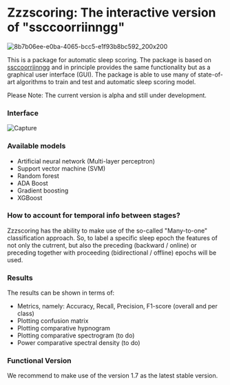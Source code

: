 # Zzzscoring: The interactive version of "ssccoorriinngg" 

![8b7b06ee-e0ba-4065-bcc5-e1f93b8bc592_200x200](https://user-images.githubusercontent.com/48684369/82961288-2b298c80-9fbd-11ea-8f84-76ad2f3cc750.png)

This is a package for automatic sleep scoring. The package is based on [ssccoorriinngg](https://https://github.com/MahdadJafarzadeh/ssccoorriinngg) and in principle provides the same functionality but as a graphical user interface (GUI). The package is able to use many of state-of-art algorithms to train and test and automatic sleep scoring model. 

Please Note: The current version is alpha and still under development.
### Interface
![Capture](https://user-images.githubusercontent.com/48684369/83524226-986c7e80-a4e3-11ea-8464-847602366c0a.JPG)

### Available models
* Artificial neural network (Multi-layer perceptron)
* Support vector machine (SVM)
* Random forest
* ADA Boost
* Gradient boosting
* XGBoost

### How to account for temporal info between stages? 
Zzzscoring has the ability to make use of the so-called "Many-to-one" classification approach. So, to label a specific sleep epoch the features of not only the cutrrent, but also the preceding (backward / online) or preceding together with proceeding (bidirectional / offline) epochs will be used.

### Results
The results can be shown in terms of:
* Metrics, namely: Accuracy, Recall, Precision, F1-score (overall and per class)
* Plotting confusion matrix
* Plotting comparative hypnogram
* Plotting comparative spectrogram (to do)
* Power comparative spectral density (to do)

### Functional Version 
We recommend to make use of the version 1.7 as the latest stable version.
